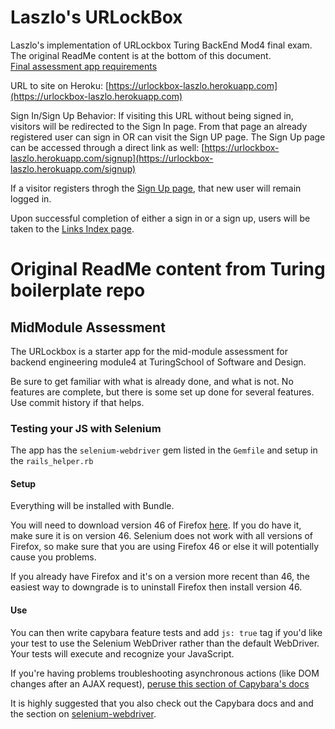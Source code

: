 # Laszlo's URLockBox

Laszlo's implementation of URLockbox Turing BackEnd Mod4 final exam. The original ReadMe content is at the bottom of this document.  
[Final assessment app requirements](https://gist.github.com/neight-allen/335dcfdc8fc258757357ce597eb9dbd1)

URL to site on Heroku: [https://urlockbox-laszlo.herokuapp.com](https://urlockbox-laszlo.herokuapp.com)

Sign In/Sign Up Behavior:
If visiting this URL without being signed in, visitors will be redirected to the Sign In page.
From that page an already registered user can sign in OR can visit the Sign UP page. The Sign Up page can be accessed through a direct link as well: [https://urlockbox-laszlo.herokuapp.com/signup](https://urlockbox-laszlo.herokuapp.com/signup)

If a visitor registers throgh the [Sign Up page](https://urlockbox-laszlo.herokuapp.com/signup), that new user will remain logged in.

Upon successful completion of either a sign in or a sign up, users will be taken to the [Links Index page](https://urlockbox-laszlo.herokuapp.com/links).



# Original ReadMe content from Turing boilerplate repo

## MidModule Assessment

The URLockbox is a starter app for the mid-module assessment for backend engineering module4 at TuringSchool of Software and Design.

Be sure to get familiar with what is already done, and what is not. No features are complete, but there is some set up done for several features. Use commit history if that helps.

### Testing your JS with Selenium

The app has the `selenium-webdriver` gem listed in the `Gemfile` and setup in the `rails_helper.rb`

#### Setup

Everything will be installed with Bundle.

You will need to download version 46 of Firefox [here](https://www.softexia.com/windows/web-browsers/firefox-46). If you do have it, make sure it is on version 46. Selenium does not work with all versions of Firefox, so make sure that you are using Firefox 46 or else it will potentially cause you problems. 

If you already have Firefox and it's on a version more recent than 46, the easiest way to downgrade is to uninstall Firefox then install version 46.

#### Use

You can then write capybara feature tests and add `js: true` tag if you'd like your test to use the Selenium WebDriver rather than the default WebDriver.  Your tests will execute and recognize your JavaScript.

If you're having problems troubleshooting asynchronous actions (like DOM changes after an AJAX request), [peruse this section of Capybara's docs](https://github.com/teamcapybara/capybara#asynchronous-javascript-ajax-and-friends)

It is highly suggested that you also check out the Capybara docs and and the section on [selenium-webdriver](https://github.com/teamcapybara/capybara#selenium).
